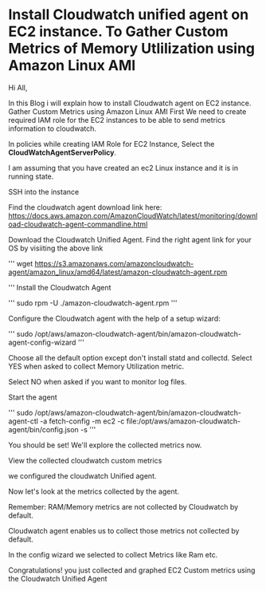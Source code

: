 # Install Cloudwatch unified agent on EC2 instance. To Gather Custom Metrics of Memory Utlilization using Amazon Linux AMI
Hi All,

In this Blog i will explain how to install Cloudwatch agent on EC2 instance. Gather Custom Metrics using Amazon Linux AMI
First We need to create required IAM role for the EC2 instances to be able to send metrics information to cloudwatch.

In policies while creating IAM Role for EC2 Instance, Select the **CloudWatchAgentServerPolicy**.

I am assuming that you have created an ec2 Linux instance and it is in running state.

SSH into the instance

Find the cloudwatch agent download link here: https://docs.aws.amazon.com/AmazonCloudWatch/latest/monitoring/download-cloudwatch-agent-commandline.html

Download the Cloudwatch Unified Agent. Find the right agent link for your OS by visiiting the above link

'''
wget https://s3.amazonaws.com/amazoncloudwatch-agent/amazon_linux/amd64/latest/amazon-cloudwatch-agent.rpm

'''
Install the Cloudwatch Agent

'''
sudo rpm -U ./amazon-cloudwatch-agent.rpm
'''

Configure the Cloudwatch agent with the help of a setup wizard:

'''
sudo /opt/aws/amazon-cloudwatch-agent/bin/amazon-cloudwatch-agent-config-wizard
'''

Choose all the default option except don't install statd and collectd. Select YES when asked to collect Memory Utilization metric. 

Select NO when asked if you want to monitor log files.

Start the agent

'''
sudo /opt/aws/amazon-cloudwatch-agent/bin/amazon-cloudwatch-agent-ctl -a fetch-config -m ec2 -c file:/opt/aws/amazon-cloudwatch-agent/bin/config.json -s
'''

You should be set! We'll explore the collected metrics now.

View the collected cloudwatch custom metrics

we configured the cloudwatch Unified agent. 

Now let's look at the metrics collected by the agent.

Remember: RAM/Memory metrics are not collected by Cloudwatch by default. 

Cloudwatch agent enables us to collect those metrics not collected by default.

In the config wizard we selected to collect Metrics like Ram etc.

Congratulations! you just collected and graphed EC2 Custom metrics using the Cloudwatch Unified Agent